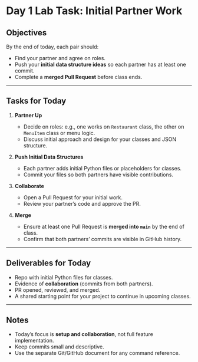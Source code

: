 # Day 1 Lab Task: Initial Partner Work

## Objectives
By the end of today, each pair should:
- Find your partner and agree on roles.
- Push your **initial data structure ideas** so each partner has at least one commit.
- Complete a **merged Pull Request** before class ends.

---

## Tasks for Today

1. **Partner Up**
   - Decide on roles: e.g., one works on `Restaurant` class, the other on `MenuItem` class or menu logic.
   - Discuss initial approach and design for your classes and JSON structure.

2. **Push Initial Data Structures**
   - Each partner adds initial Python files or placeholders for classes.
   - Commit your files so both partners have visible contributions.

3. **Collaborate**
   - Open a Pull Request for your initial work.
   - Review your partner’s code and approve the PR.

4. **Merge**
   - Ensure at least one Pull Request is **merged into `main`** by the end of class.
   - Confirm that both partners’ commits are visible in GitHub history.

---

## Deliverables for Today
- Repo with initial Python files for classes.
- Evidence of **collaboration** (commits from both partners).
- PR opened, reviewed, and merged.
- A shared starting point for your project to continue in upcoming classes.

---

## Notes
- Today’s focus is **setup and collaboration**, not full feature implementation.
- Keep commits small and descriptive.
- Use the separate Git/GitHub document for any command reference.